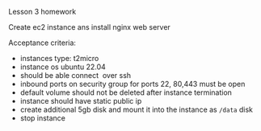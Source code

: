 Lesson 3 homework

Create ec2 instance ans install nginx web server

Acceptance criteria:
- instances type: t2micro
- instance os ubuntu 22.04
- should be able connect  over ssh
- inbound ports on security group for ports 22, 80,443 must be open
- default volume should not be deleted after instance termination
- instance should have static public ip
- create additional 5gb disk and mount it into the instance as `/data` disk
- stop instance